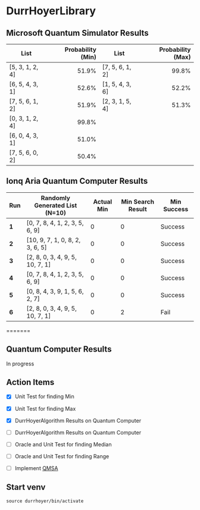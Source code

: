 # DurrHoyerLibrary
## Microsoft Quantum Simulator Results
| List     | Probability (Min) | List     | Probability (Max) |
|-----------------------|------------------:|---------------------|------------------:|
| [5, 3, 1, 2, 4]       |           51.9%   | [7, 5, 6, 1, 2]     |          99.8%    |
| [6, 5, 4, 3, 1]       |           52.6%   | [1, 5, 4, 3, 6]     |          52.2%    |
| [7, 5, 6, 1, 2]       |           51.9%   | [2, 3, 1, 5, 4]     |          51.3%    |
| [0, 3, 1, 2, 4]       |           99.8%   |                     |                   |
| [6, 0, 4, 3, 1]       |           51.0%   |                     |                   |
| [7, 5, 6, 0, 2]       |           50.4%   |                     |                   |

## Ionq Aria Quantum Computer Results
| **Run**           | **Randomly Generated List (N=10)**                      | **Actual Min** | **Min Search Result** | **Min Success** |
|-------------------|--------------------------------------|-----------------|-----------------------|------------------------------------|
| **1**  | [0, 7, 8, 4, 1, 2, 3, 5, 6, 9]      | 0               | 0                     | Success          
| **2**  | [10, 9, 7, 1, 0, 8, 2, 3, 6, 5]     | 0               | 0                     | Success          
| **3**  | [2, 8, 0, 3, 4, 9, 5, 10, 7, 1]     | 0               | 0                     | Success          
| **4**  | [0, 7, 8, 4, 1, 2, 3, 5, 6, 9]      | 0               | 0                     | Success         
| **5**        | [0, 8, 4, 3, 9, 1, 5, 6, 2, 7]      | 0               | 0                     | Success          
| **6**        | [2, 8, 0, 3, 4, 9, 5, 10, 7, 1]     | 0               | 2                     | Fail             
=======

## Quantum Computer Results
In progress
## Action Items

- [x] Unit Test for finding Min
- [x] Unit Test for finding Max
- [x] DurrHoyerAlgorithm Results on Quantum Computer

- [ ] DurrHoyerAlgorithm Results on Quantum Computer
- [ ] Oracle and Unit Test for finding Median
- [ ] Oracle and Unit Test for finding Range
- [ ] Implement [QMSA](https://arxiv.org/pdf/1908.07943)

## Start venv

`source durrhoyer/bin/activate`


